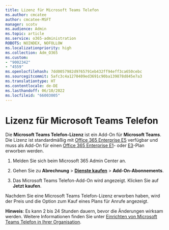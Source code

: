 ```yaml
---
title: Lizenz für Microsoft Teams Telefon
ms.author: cmcatee
author: cmcatee-MSFT
manager: scotv
ms.audience: Admin
ms.topic: article
ms.service: o365-administration
ROBOTS: NOINDEX, NOFOLLOW
ms.localizationpriority: high
ms.collection: Adm_O365
ms.custom:
- "9002342"
- "4559"
ms.openlocfilehash: 7dd0057982d9765791eb432ff94eff3ca650cebc
ms.sourcegitcommit: 5afc3c4a1270409ed3691c90ba139878d845e7a3
ms.translationtype: HT
ms.contentlocale: de-DE
ms.lasthandoff: 06/10/2022
ms.locfileid: "66003005"
---
```

# <a name="microsoft-teams-phone-license"></a>Lizenz für Microsoft Teams Telefon

Die **Microsoft Teams Telefon-Lizenz** ist ein Add-On für **Microsoft Teams**. Die Lizenz ist standardmäßig mit [Office 365 Enterprise E5](https://www.microsoft.com/microsoft-365/business/office-365-enterprise-e5-business-software?rtc=1&activetab=pivot%3aoverviewtab) verfügbar und muss als Add-On für einen [Office 365 Enterprise E1](https://products.office.com/business/office-365-enterprise-e1-business-software)- oder [E3](https://products.office.com/business/office-365-enterprise-e3-business-software)-Plan erworben werden.

1. Melden Sie sich beim Microsoft 365 Admin Center an.

2. Gehen Sie zu **Abrechnung** \> [**Dienste kaufen**](https://admin.microsoft.com/AdminPortal/Home?ref=catalog) \> **Add-On-Abonnements**.

3. Das Microsoft Teams Telefon-Add-On wird angezeigt. Klicken Sie auf **Jetzt kaufen**.

Nachdem Sie eine Microsoft Teams Telefon-Lizenz erworben haben, wird der Preis und die Option zum Kauf eines Plans für Anrufe angezeigt.

**Hinweis**: Es kann 2 bis 24 Stunden dauern, bevor die Änderungen wirksam werden. Weitere Informationen finden Sie unter [Einrichten von Microsoft Teams Telefon in Ihrer Organisation](https://docs.microsoft.com/MicrosoftTeams/setting-up-your-phone-system).
